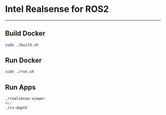 # Intel Realsense for ROS2


---

## Build Docker

```bash
sudo ./build.sh
```

## Run Docker

```bash
sudo ./run.sh
```

## Run Apps

```bash
./realsense-viewer
#or 
./rs-depth
```
